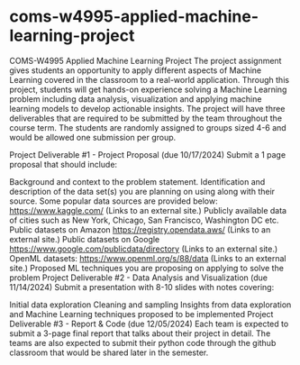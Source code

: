 # coms-w4995-applied-machine-learning-project

COMS-W4995 Applied Machine Learning Project
The project assignment gives students an opportunity to apply different aspects of Machine Learning covered in the classroom to a real-world application. Through this project, students will get hands-on experience solving a Machine Learning problem including data analysis, visualization and applying machine learning models to develop actionable insights. The project will have three deliverables that are required to be submitted by the team throughout the course term. The students are randomly assigned to groups sized 4-6 and would be allowed one submission per group. 

Project Deliverable #1 - Project Proposal (due 10/17/2024)
Submit a 1 page proposal that should include:

Background and context to the problem statement. 
Identification and description of the data set(s) you are planning on using  along with their source. Some popular data sources are provided below:
https://www.kaggle.com/ (Links to an external site.)
Publicly available data of  cities such as New York, Chicago, San Francisco, Washington DC etc.
Public datasets on Amazon https://registry.opendata.aws/ (Links to an external site.)
Public datasets on Google https://www.google.com/publicdata/directory (Links to an external site.)
OpenML datasets: https://www.openml.org/s/88/data (Links to an external site.)
Proposed ML techniques you are proposing on applying to solve the problem
Project Deliverable #2 - Data Analysis and Visualization (due 11/14/2024)
Submit a presentation with 8-10 slides with notes covering:

Initial data exploration
Cleaning and sampling
Insights from data exploration and
Machine Learning techniques proposed to be implemented
Project Deliverable #3 - Report & Code (due 12/05/2024) 
Each team is expected to submit a 3-page final report that talks about their project in detail. The teams are also expected to submit their python code through the github classroom that would be shared later in the semester.
